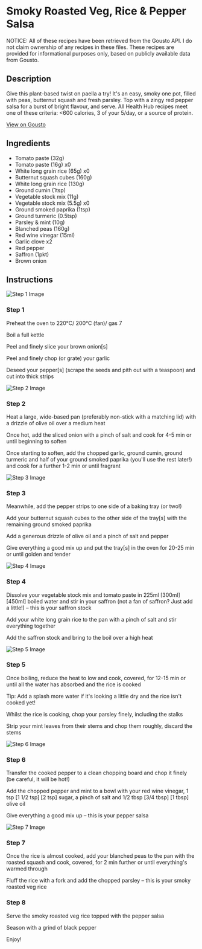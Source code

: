 # Smoky Roasted Veg, Rice & Pepper Salsa

NOTICE: All of these recipes have been retrieved from the Gousto API. I do not claim ownership of any recipes in these files. These recipes are provided for informational purposes only, based on publicly available data from Gousto.

## Description

Give this plant-based twist on paella a try! It's an easy, smoky one pot, filled with peas, butternut squash and fresh parsley. Top with a zingy red pepper salsa for a burst of bright flavour, and serve. All Health Hub recipes meet one of these criteria: <600 calories, 3 of your 5/day, or a source of protein.

[View on Gousto](https://www.gousto.co.uk/recipes/cookbook/smoky-chickpea-rice-red-pepper-salsa)

## Ingredients

- Tomato paste (32g)
- Tomato paste (16g) x0
- White long grain rice (65g) x0
- Butternut squash cubes (160g)
- White long grain rice (130g)
- Ground cumin (1tsp)
- Vegetable stock mix (11g)
- Vegetable stock mix (5.5g) x0
- Ground smoked paprika (1tsp)
- Ground turmeric (0.5tsp)
- Parsley & mint (10g)
- Blanched peas (160g)
- Red wine vinegar (15ml)
- Garlic clove x2
- Red pepper
- Saffron (1pkt)
- Brown onion

## Instructions

![Step 1 Image](https://production-media.gousto.co.uk/cms/recipe-step-image/Step-1-1661869821760-x200.jpg)

### Step 1

Preheat the oven to 220°C/ 200°C (fan)/ gas 7

Boil a full kettle

Peel and finely slice your brown onion[s]

Peel and finely chop (or grate) your garlic

Deseed your pepper[s] (scrape the seeds and pith out with a teaspoon) and cut into thick strips

![Step 2 Image](https://production-media.gousto.co.uk/cms/recipe-step-image/Step-2-1661869826471-x200.jpg)

### Step 2

Heat a large, wide-based pan (preferably non-stick with a matching lid) with a drizzle of olive oil over a medium heat

Once hot, add the sliced onion with a pinch of salt and cook for 4-5 min or until beginning to soften

Once starting to soften, add the chopped garlic, ground cumin, ground turmeric and half of your ground smoked paprika (you'll use the rest later!) and cook for a further 1-2 min or until fragrant

![Step 3 Image](https://production-media.gousto.co.uk/cms/recipe-step-image/Step-3-1661869830539-x200.jpg)

### Step 3

Meanwhile, add the pepper strips to one side of a baking tray (or two!)

Add your butternut squash cubes to the other side of the tray[s] with the remaining ground smoked paprika

Add a generous drizzle of olive oil and a pinch of salt and pepper

Give everything a good mix up and put the tray[s] in the oven for 20-25 min or until golden and tender

![Step 4 Image](https://production-media.gousto.co.uk/cms/recipe-step-image/Step-4-1661869834156-x200.jpg)

### Step 4

Dissolve your vegetable stock mix and tomato paste in 225ml <span class="text-purple">[300ml] </span><span class="text-danger">[450ml] </span>boiled water and stir in your saffron (not a fan of saffron? Just add a little!) – this is your saffron stock

Add your white long grain rice to the pan with a pinch of salt and stir everything together

Add the saffron stock and bring to the boil over a high heat

![Step 5 Image](https://production-media.gousto.co.uk/cms/recipe-step-image/Step-5-1661869838086-x200.jpg)

### Step 5

Once boiling, reduce the heat to low and cook, covered, for 12-15 min or until all the water has absorbed and the rice is cooked

Tip: Add a splash more water if it's looking a little dry and the rice isn't cooked yet!

Whilst the rice is cooking, chop your parsley finely, including the stalks

Strip your mint leaves from their stems and chop them roughly, discard the stems

![Step 6 Image](https://production-media.gousto.co.uk/cms/recipe-step-image/Step-6-1661869842459-x200.jpg)

### Step 6

Transfer the cooked pepper to a clean chopping board and chop it finely (be careful, it will be hot!)

Add the chopped pepper and mint to a bowl with your red wine vinegar, 1 tsp <span class="text-purple">[1 1/2 tsp]</span><span class="text-danger"> [2 tsp] </span>sugar, a pinch of salt and 1/2 tbsp <span class="text-purple">[3/4 tbsp]</span> <span class="text-danger">[1 tbsp] </span>olive oil

Give everything a good mix up – this is your pepper salsa

![Step 7 Image](https://production-media.gousto.co.uk/cms/recipe-step-image/Step-7-1661869847405-x200.jpg)

### Step 7

Once the rice is almost cooked, add your blanched peas to the pan with the roasted squash and cook, covered, for 2 min further or until everything's warmed through

Fluff the rice with a fork and add the chopped parsley – this is your smoky roasted veg rice

### Step 8

Serve the smoky roasted veg rice topped with the pepper salsa

Season with a grind of black pepper

Enjoy!

